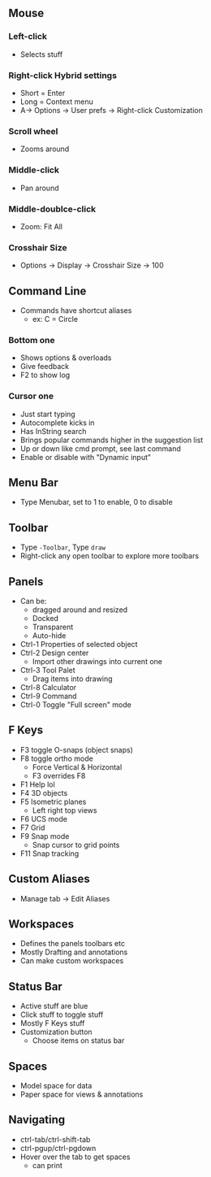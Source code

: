 ## Mouse
### Left-click
- Selects stuff

### Right-click Hybrid settings
- Short = Enter
- Long = Context menu
- A-> Options -> User prefs -> Right-click Customization

### Scroll wheel
- Zooms around

### Middle-click
- Pan around

### Middle-doublce-click
- Zoom: Fit All

### Crosshair Size
- Options -> Display -> Crosshair Size -> 100

## Command Line
- Commands have shortcut aliases
	- ex: C = Circle

### Bottom one
- Shows options & overloads
- Give feedback
- F2 to show log

### Cursor one
- Just start typing
- Autocomplete kicks in
- Has InString search
- Brings popular commands higher in the suggestion list
- Up or down like cmd prompt, see last command
- Enable or disable with "Dynamic input"

## Menu Bar
- Type Menubar, set to 1 to enable, 0 to disable

## Toolbar
- Type `-Toolbar`, Type `draw`
- Right-click any open toolbar to explore more toolbars

## Panels
- Can be:
 	- dragged around and resized
	- Docked
	- Transparent
	- Auto-hide
- Ctrl-1 Properties of selected object
- Ctrl-2 Design center
	- Import other drawings into current one
- Ctrl-3 Tool Palet
	- Drag items into drawing
- Ctrl-8 Calculator
- Ctrl-9 Command
- Ctrl-0 Toggle "Full screen" mode

## F Keys
- F3 toggle O-snaps (object snaps)
- F8 toggle ortho mode
	- Force Vertical & Horizontal
	- F3 overrides F8
- F1 Help lol
- F4 3D objects
- F5 Isometric planes
	- Left right top views
- F6 UCS mode
- F7 Grid
- F9 Snap mode
	- Snap cursor to grid points
- F11 Snap tracking

## Custom Aliases
- Manage tab -> Edit Aliases


## Workspaces
- Defines the panels toolbars etc
- Mostly Drafting and annotations
- Can make custom workspaces

## Status Bar
- Active stuff are blue
- Click stuff to toggle stuff
- Mostly F Keys stuff
- Customization button
	- Choose items on status bar

## Spaces
- Model space for data
- Paper space for views & annotations

## Navigating
- ctrl-tab/ctrl-shift-tab
- ctrl-pgup/ctrl-pgdown
- Hover over the tab to get spaces
	- can print
